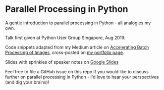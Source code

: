 # Parallel Processing in Python
A gentle introduction to parallel processing in Python - all analogies my own.

Talk first given at Python User Group Singapore, Aug 2019.

Code snippets adapted from my Medium article on [Accelerating Batch Processing of Images](https://medium.com/@ongchinhwee/accelerating-batch-processing-of-images-in-python-with-gsutil-numba-and-concurrent-futures-60ae0a99f68d?source=friends_link&sk=a4ea59db83e70d808ec616ffc2146c6d), cross-posted on [my portfolio page](https://ongchinhwee.me/accelerating-batch-processing/).

Slides with sprinkles of speaker notes on [Google Slides](https://docs.google.com/presentation/d/1B_gQxqIWOsqJFogw_F5e_6qd9jZFPlIKvCNtLe8tKP4/edit?usp=sharing)

Feel free to file a GitHub issue on this repo if you would like to discuss further on parallel processing in Python - I'd love to hear your perspectives (and dig your brains)!
